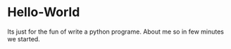 # Hello-World
Its just for the fun of write a python programe.
About me
so in few minutes we started.
